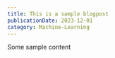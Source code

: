 ```yaml
---
title: This is a sample blogpost
publicationDate: 2023-12-01
category: Machine-Learning
---
```


Some sample content
